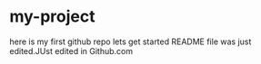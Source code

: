 # my-project
here is my first github repo lets get started
README file was just edited.JUst edited in Github.com
